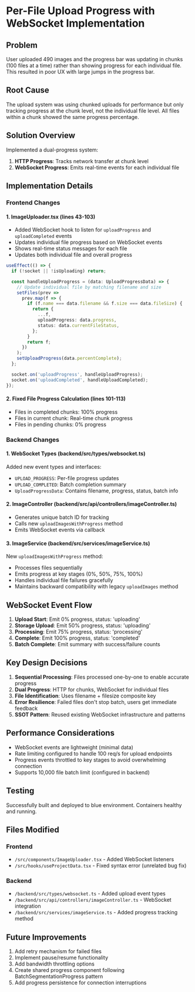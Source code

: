 # Per-File Upload Progress with WebSocket Implementation

## Problem

User uploaded 490 images and the progress bar was updating in chunks (100 files at a time) rather than showing progress for each individual file. This resulted in poor UX with large jumps in the progress bar.

## Root Cause

The upload system was using chunked uploads for performance but only tracking progress at the chunk level, not the individual file level. All files within a chunk showed the same progress percentage.

## Solution Overview

Implemented a dual-progress system:

1. **HTTP Progress**: Tracks network transfer at chunk level
2. **WebSocket Progress**: Emits real-time events for each individual file

## Implementation Details

### Frontend Changes

#### 1. ImageUploader.tsx (lines 43-103)

- Added WebSocket hook to listen for `uploadProgress` and `uploadCompleted` events
- Updates individual file progress based on WebSocket events
- Shows real-time status messages for each file
- Updates both individual file and overall progress

```typescript
useEffect(() => {
  if (!socket || !isUploading) return;

  const handleUploadProgress = (data: UploadProgressData) => {
    // Update individual file by matching filename and size
    setFiles(prev =>
      prev.map(f => {
        if (f.name === data.filename && f.size === data.fileSize) {
          return {
            ...f,
            uploadProgress: data.progress,
            status: data.currentFileStatus,
          };
        }
        return f;
      })
    );
    setUploadProgress(data.percentComplete);
  };

  socket.on('uploadProgress', handleUploadProgress);
  socket.on('uploadCompleted', handleUploadCompleted);
});
```

#### 2. Fixed File Progress Calculation (lines 101-113)

- Files in completed chunks: 100% progress
- Files in current chunk: Real-time chunk progress
- Files in pending chunks: 0% progress

### Backend Changes

#### 1. WebSocket Types (backend/src/types/websocket.ts)

Added new event types and interfaces:

- `UPLOAD_PROGRESS`: Per-file progress updates
- `UPLOAD_COMPLETED`: Batch completion summary
- `UploadProgressData`: Contains filename, progress, status, batch info

#### 2. ImageController (backend/src/api/controllers/imageController.ts)

- Generates unique batch ID for tracking
- Calls new `uploadImagesWithProgress` method
- Emits WebSocket events via callback

#### 3. ImageService (backend/src/services/imageService.ts)

New `uploadImagesWithProgress` method:

- Processes files sequentially
- Emits progress at key stages (0%, 50%, 75%, 100%)
- Handles individual file failures gracefully
- Maintains backward compatibility with legacy `uploadImages` method

## WebSocket Event Flow

1. **Upload Start**: Emit 0% progress, status: 'uploading'
2. **Storage Upload**: Emit 50% progress, status: 'uploading'
3. **Processing**: Emit 75% progress, status: 'processing'
4. **Complete**: Emit 100% progress, status: 'completed'
5. **Batch Complete**: Emit summary with success/failure counts

## Key Design Decisions

1. **Sequential Processing**: Files processed one-by-one to enable accurate progress
2. **Dual Progress**: HTTP for chunks, WebSocket for individual files
3. **File Identification**: Uses filename + filesize composite key
4. **Error Resilience**: Failed files don't stop batch, users get immediate feedback
5. **SSOT Pattern**: Reused existing WebSocket infrastructure and patterns

## Performance Considerations

- WebSocket events are lightweight (minimal data)
- Rate limiting configured to handle 100 req/s for upload endpoints
- Progress events throttled to key stages to avoid overwhelming connection
- Supports 10,000 file batch limit (configured in backend)

## Testing

Successfully built and deployed to blue environment. Containers healthy and running.

## Files Modified

### Frontend

- `/src/components/ImageUploader.tsx` - Added WebSocket listeners
- `/src/hooks/useProjectData.tsx` - Fixed syntax error (unrelated bug fix)

### Backend

- `/backend/src/types/websocket.ts` - Added upload event types
- `/backend/src/api/controllers/imageController.ts` - WebSocket integration
- `/backend/src/services/imageService.ts` - Added progress tracking method

## Future Improvements

1. Add retry mechanism for failed files
2. Implement pause/resume functionality
3. Add bandwidth throttling options
4. Create shared progress component following BatchSegmentationProgress pattern
5. Add progress persistence for connection interruptions
